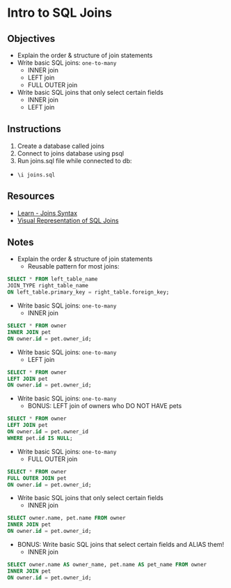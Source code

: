 # Intro to SQL Joins

## Objectives

* Explain the order & structure of join statements
* Write basic SQL joins: `one-to-many`
  - INNER join
  - LEFT join
  - FULL OUTER join
* Write basic SQL joins that only select certain fields
  - INNER join
  - LEFT join

## Instructions

1. Create a database called joins
2. Connect to joins database using psql
3. Run joins.sql file while connected to db:
  - `\i joins.sql`

## Resources

* [Learn - Joins Syntax](https://github.com/gSchool/sql-curriculum/blob/master/Joins.md#joins---syntax)
* [Visual Representation of SQL Joins](https://www.codeproject.com/Articles/33052/Visual-Representation-of-SQL-Joins)

## Notes

* Explain the order & structure of join statements
  - Reusable pattern for most joins:
```sql
SELECT * FROM left_table_name
JOIN_TYPE right_table_name
ON left_table.primary_key = right_table.foreign_key;
```

* Write basic SQL joins: `one-to-many`
  - INNER join
```sql
SELECT * FROM owner
INNER JOIN pet
ON owner.id = pet.owner_id;
```

* Write basic SQL joins: `one-to-many`
  - LEFT join
```sql
SELECT * FROM owner
LEFT JOIN pet
ON owner.id = pet.owner_id;
```

* Write basic SQL joins: `one-to-many`
  - BONUS: LEFT join of owners who DO NOT HAVE pets
```sql
SELECT * FROM owner
LEFT JOIN pet
ON owner.id = pet.owner_id
WHERE pet.id IS NULL;
```

* Write basic SQL joins: `one-to-many`
  - FULL OUTER join
```sql
SELECT * FROM owner
FULL OUTER JOIN pet
ON owner.id = pet.owner_id;
```

* Write basic SQL joins that only select certain fields
  - INNER join
```sql
SELECT owner.name, pet.name FROM owner
INNER JOIN pet
ON owner.id = pet.owner_id;
```

* BONUS: Write basic SQL joins that select certain fields and ALIAS them!
  - INNER join
```sql
SELECT owner.name AS owner_name, pet.name AS pet_name FROM owner
INNER JOIN pet
ON owner.id = pet.owner_id;
```